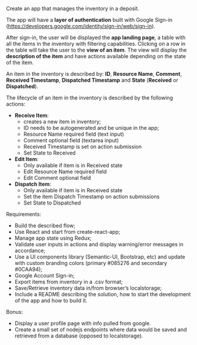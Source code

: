 Create an app that manages the inventory in a deposit.

The app will have a **layer of authentication** built with Google Sign-in 
(https://developers.google.com/identity/sign-in/web/sign-in). 

After sign-in, the user will be displayed the **app landing page**, a 
table with all the items in the inventory with filtering capabilities. 
Clicking on a row in the table will take the user to the **view of an item**. 
The view will display the **description of the item** and have actions available 
depending on the state of the item.

An item in the inventory is described by: **ID**, **Resource Name**, 
**Comment**, **Received Timestamp**, **Dispatched Timestamp** and **State** 
(**Received** or **Dispatched**). 

The lifecycle of an item in the inventory is described by the following actions:
- **Receive Item**: 
    - creates a new item in inventory;
    - ID needs to be autogenerated and be unique in the app;
    - Resource Name required field (text input)
    - Comment optional field (textarea input)
    - Received Timestamp is set on action submission
    - Set State to Received
- **Edit Item**:
    - Only available if item is in Received state
    - Edit Resource Name required field
    - Edit Comment optional field
- **Dispatch Item**:
    - Only available if item is in Received state
    - Set the item Dispatch Timestamp on action submissions
    - Set State to Dispatched

Requirements:
- Build the described flow;
- Use React and start from create-react-app;
- Manage app state using Redux;
- Validate user inputs in actions and display warning/error messages in accordance;
- Use a UI components library (Semantic-UI, Bootstrap, etc) and update with custom 
branding colors (primary #085276 and secondary #0CAA94);
- Google Account Sign-in;
- Export items from inventory in a .csv format;
- Save/Retrieve inventory data in/from browser’s localstorage;
- Include a README describing the solution, how to start the development of the app 
and how to build it.

Bonus:
- Display a user profile page with info pulled from google.
- Create a small set of nodejs endpoints where data would be saved and retrieved 
from a database (opposed to localstorage). 
